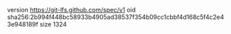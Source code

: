 version https://git-lfs.github.com/spec/v1
oid sha256:2b994f448bc58933b4905ad38537f354b09cc1cbbf4d168c5f4c2e43e948189f
size 1324
